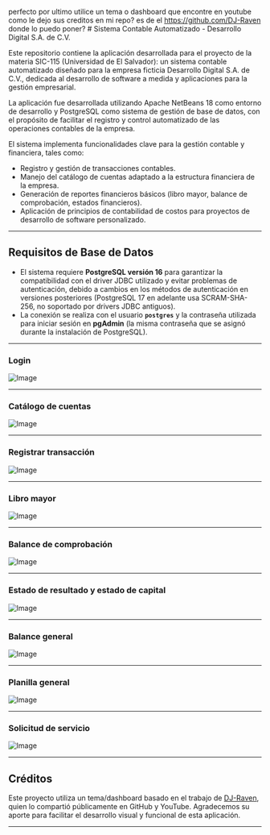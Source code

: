 perfecto por ultimo utilice un tema o dashboard que encontre en youtube como le dejo sus creditos en mi repo? es de el https://github.com/DJ-Raven donde lo puedo poner? # Sistema Contable Automatizado - Desarrollo Digital S.A. de C.V.

Este repositorio contiene la aplicación desarrollada para el proyecto de la materia SIC-115 (Universidad de El Salvador): un sistema contable automatizado diseñado para la empresa ficticia Desarrollo Digital S.A. de C.V., dedicada al desarrollo de software a medida y aplicaciones para la gestión empresarial.

La aplicación fue desarrollada utilizando Apache NetBeans 18 como entorno de desarrollo y PostgreSQL como sistema de gestión de base de datos, con el propósito de facilitar el registro y control automatizado de las operaciones contables de la empresa.

El sistema implementa funcionalidades clave para la gestión contable y financiera, tales como:

- Registro y gestión de transacciones contables.
- Manejo del catálogo de cuentas adaptado a la estructura financiera de la empresa.
- Generación de reportes financieros básicos (libro mayor, balance de comprobación, estados financieros).
- Aplicación de principios de contabilidad de costos para proyectos de desarrollo de software personalizado.

---

## Requisitos de Base de Datos

- El sistema requiere **PostgreSQL versión 16** para garantizar la compatibilidad con el driver JDBC utilizado y evitar problemas de autenticación, debido a cambios en los métodos de autenticación en versiones posteriores (PostgreSQL 17 en adelante usa SCRAM-SHA-256, no soportado por drivers JDBC antiguos).
- La conexión se realiza con el usuario **`postgres`** y la contraseña utilizada para iniciar sesión en **pgAdmin** (la misma contraseña que se asignó durante la instalación de PostgreSQL).

---

### Login  
![Image](https://github.com/user-attachments/assets/9950d4a1-50b7-4c21-98e6-da575ed2f2d4)

---

### Catálogo de cuentas  
![Image](https://github.com/user-attachments/assets/dbd56ebe-7be1-4477-b67f-be2a625e4efe)

---

### Registrar transacción  
![Image](https://github.com/user-attachments/assets/1c67a4ec-b804-41d7-8dcd-54d0dff2ed68)

---

### Libro mayor  
![Image](https://github.com/user-attachments/assets/bbad2dac-403d-4058-aefd-cbbbfbd32d0c)

---

### Balance de comprobación  
![Image](https://github.com/user-attachments/assets/824ec6b3-2308-4060-bcb4-f849447d3b22)

---

### Estado de resultado y estado de capital  
![Image](https://github.com/user-attachments/assets/05517631-ed04-4e86-b671-d2764e98808e)

---

### Balance general  
![Image](https://github.com/user-attachments/assets/d95c5889-28a5-466c-87c8-bfa32a9c441b)

---

### Planilla general  
![Image](https://github.com/user-attachments/assets/83ce81f4-c83c-49ce-a722-7fbdc56f0800)

---

### Solicitud de servicio  
![Image](https://github.com/user-attachments/assets/14bf9711-3b6a-400b-9d5e-4f14d425839d)

---

## Créditos

Este proyecto utiliza un tema/dashboard basado en el trabajo de [DJ-Raven](https://github.com/DJ-Raven), quien lo compartió públicamente en GitHub y YouTube. Agradecemos su aporte para facilitar el desarrollo visual y funcional de esta aplicación.

---


